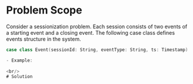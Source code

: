 # Problem Scope
Consider a sessionization problem. Each session consists of two events of a starting event and a closing event. The following case class defines events structure in the system.

```scala
case class Event(sessionId: String, eventType: String, ts: Timestamp)

- Example:
  
<br/>
# Solution





